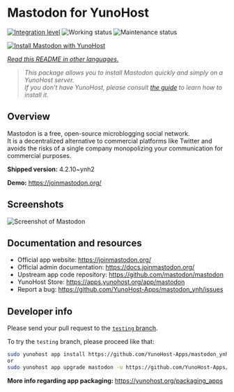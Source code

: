 <!--
N.B.: This README was automatically generated by <https://github.com/YunoHost/apps/tree/master/tools/readme_generator>
It shall NOT be edited by hand.
-->

# Mastodon for YunoHost

[![Integration level](https://dash.yunohost.org/integration/mastodon.svg)](https://ci-apps.yunohost.org/ci/apps/mastodon/) ![Working status](https://ci-apps.yunohost.org/ci/badges/mastodon.status.svg) ![Maintenance status](https://ci-apps.yunohost.org/ci/badges/mastodon.maintain.svg)

[![Install Mastodon with YunoHost](https://install-app.yunohost.org/install-with-yunohost.svg)](https://install-app.yunohost.org/?app=mastodon)

*[Read this README in other languages.](./ALL_README.md)*

> *This package allows you to install Mastodon quickly and simply on a YunoHost server.*  
> *If you don't have YunoHost, please consult [the guide](https://yunohost.org/install) to learn how to install it.*

## Overview

Mastodon is a free, open-source microblogging social network.  
It is a decentralized alternative to commercial platforms like Twitter and avoids the risks of a single company monopolizing your communication for commercial purposes.


**Shipped version:** 4.2.10~ynh2

**Demo:** <https://joinmastodon.org/>

## Screenshots

![Screenshot of Mastodon](./doc/screenshots/mastodon.png)

## Documentation and resources

- Official app website: <https://joinmastodon.org/>
- Official admin documentation: <https://docs.joinmastodon.org/>
- Upstream app code repository: <https://github.com/mastodon/mastodon>
- YunoHost Store: <https://apps.yunohost.org/app/mastodon>
- Report a bug: <https://github.com/YunoHost-Apps/mastodon_ynh/issues>

## Developer info

Please send your pull request to the [`testing` branch](https://github.com/YunoHost-Apps/mastodon_ynh/tree/testing).

To try the `testing` branch, please proceed like that:

```bash
sudo yunohost app install https://github.com/YunoHost-Apps/mastodon_ynh/tree/testing --debug
or
sudo yunohost app upgrade mastodon -u https://github.com/YunoHost-Apps/mastodon_ynh/tree/testing --debug
```

**More info regarding app packaging:** <https://yunohost.org/packaging_apps>
